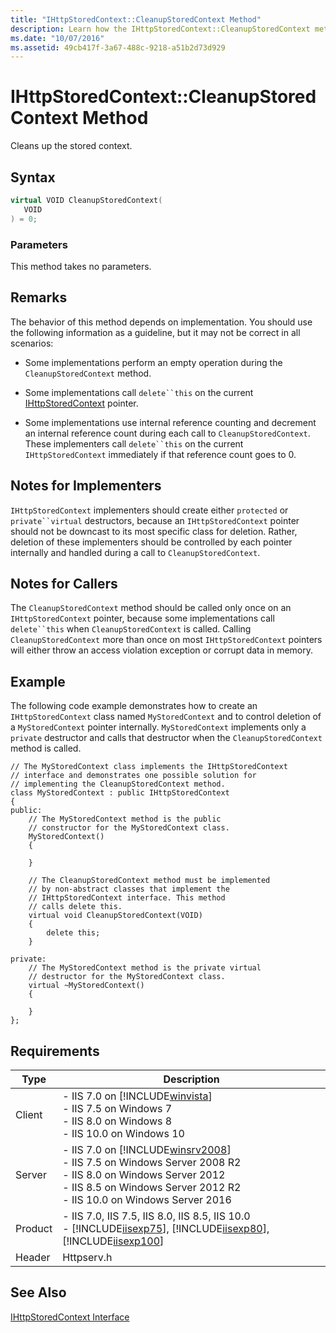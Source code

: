 ```yaml
---
title: "IHttpStoredContext::CleanupStoredContext Method"
description: Learn how the IHttpStoredContext::CleanupStoredContext method cleans up the stored context.
ms.date: "10/07/2016"
ms.assetid: 49cb417f-3a67-488c-9218-a51b2d73d929
---
```

# IHttpStoredContext::CleanupStoredContext Method
Cleans up the stored context.  
  
## Syntax  
  
```cpp  
virtual VOID CleanupStoredContext(  
   VOID  
) = 0;  
```  
  
### Parameters  
 This method takes no parameters.  
  
## Remarks  
 The behavior of this method depends on implementation. You should use the following information as a guideline, but it may not be correct in all scenarios:  
  
- Some implementations perform an empty operation during the `CleanupStoredContext` method.  
  
- Some implementations call `delete``this` on the current [IHttpStoredContext](../../web-development-reference/native-code-api-reference/ihttpstoredcontext-interface.md) pointer.  
  
- Some implementations use internal reference counting and decrement an internal reference count during each call to `CleanupStoredContext`. These implementers call `delete``this` on the current `IHttpStoredContext` immediately if that reference count goes to 0.  
  
## Notes for Implementers  
 `IHttpStoredContext` implementers should create either `protected` or `private``virtual` destructors, because an `IHttpStoredContext` pointer should not be downcast to its most specific class for deletion. Rather, deletion of these implementers should be controlled by each pointer internally and handled during a call to `CleanupStoredContext`.  
  
## Notes for Callers  
 The `CleanupStoredContext` method should be called only once on an `IHttpStoredContext` pointer, because some implementations call `delete``this` when `CleanupStoredContext` is called. Calling `CleanupStoredContext` more than once on most `IHttpStoredContext` pointers will either throw an access violation exception or corrupt data in memory.  
  
## Example  
 The following code example demonstrates how to create an `IHttpStoredContext` class named `MyStoredContext` and to control deletion of a `MyStoredContext` pointer internally. `MyStoredContext` implements only a `private` destructor and calls that destructor when the `CleanupStoredContext` method is called.  
  
```  
// The MyStoredContext class implements the IHttpStoredContext  
// interface and demonstrates one possible solution for  
// implementing the CleanupStoredContext method.  
class MyStoredContext : public IHttpStoredContext  
{  
public:  
    // The MyStoredContext method is the public   
    // constructor for the MyStoredContext class.  
    MyStoredContext()  
    {  
  
    }  
  
    // The CleanupStoredContext method must be implemented  
    // by non-abstract classes that implement the   
    // IHttpStoredContext interface. This method   
    // calls delete this.  
    virtual void CleanupStoredContext(VOID)  
    {  
        delete this;  
    }  
  
private:  
    // The MyStoredContext method is the private virtual  
    // destructor for the MyStoredContext class.  
    virtual ~MyStoredContext()  
    {  
  
    }  
};  
```  
  
## Requirements  
  
|Type|Description|  
|----------|-----------------|  
|Client|-   IIS 7.0 on [!INCLUDE[winvista](../../wmi-provider/includes/winvista-md.md)]<br />-   IIS 7.5 on Windows 7<br />-   IIS 8.0 on Windows 8<br />-   IIS 10.0 on Windows 10|  
|Server|-   IIS 7.0 on [!INCLUDE[winsrv2008](../../wmi-provider/includes/winsrv2008-md.md)]<br />-   IIS 7.5 on Windows Server 2008 R2<br />-   IIS 8.0 on Windows Server 2012<br />-   IIS 8.5 on Windows Server 2012 R2<br />-   IIS 10.0 on Windows Server 2016|  
|Product|-   IIS 7.0, IIS 7.5, IIS 8.0, IIS 8.5, IIS 10.0<br />-   [!INCLUDE[iisexp75](../../web-development-reference/native-code-api-reference/includes/iisexp75-md.md)], [!INCLUDE[iisexp80](../../web-development-reference/native-code-api-reference/includes/iisexp80-md.md)], [!INCLUDE[iisexp100](../../web-development-reference/native-code-api-reference/includes/iisexp100-md.md)]|  
|Header|Httpserv.h|  
  
## See Also  
 [IHttpStoredContext Interface](../../web-development-reference/native-code-api-reference/ihttpstoredcontext-interface.md)

